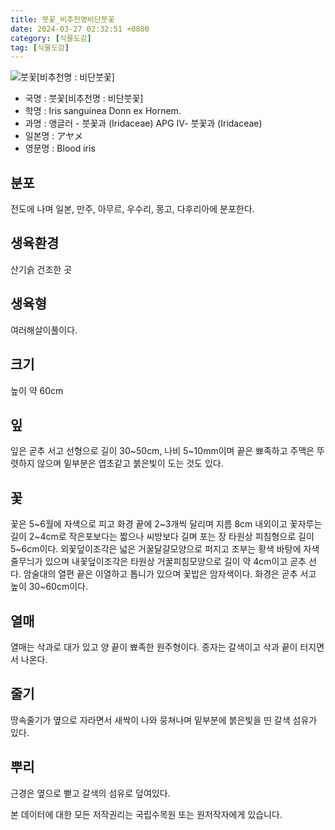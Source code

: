 ```yaml
---
title: 붓꽃_비추천명비단붓꽃
date: 2024-03-27 02:32:51 +0800
category: [식물도감]
tag: [식물도감]
---
```




![붓꽃[비추천명 : 비단붓꽃]](/fileUpload/plants/basic/Iridaceae/Iris/15253/1_th2.JPG)
- 국명 : 붓꽃[비추천명 : 비단붓꽃]
- 학명 : Iris sanguinea Donn ex Hornem.
- 과명 : 앵글러 - 붓꽃과 (Iridaceae) APG Ⅳ- 붓꽃과 (Iridaceae)
- 일본명 : アヤメ
- 영문명 : Blood iris


## 분포
전도에 나며 일본, 만주, 아무르, 우수리, 몽고, 다후리아에 분포한다.
## 생육환경
산기슭 건조한 곳
## 생육형
여러해살이풀이다.
## 크기
높이 약 60cm
## 잎
잎은 곧추 서고 선형으로 길이 30~50cm, 나비 5~10mm이며 끝은 뾰족하고 주맥은 뚜렷하지 않으며 밑부분은 엽초같고 붉은빛이 도는 것도 있다.
## 꽃
꽃은 5~6월에 자색으로 피고 화경 끝에 2~3개씩 달리며 지름 8cm 내외이고 꽃자루는 길이 2~4cm로 작은포보다는 짧으나 씨방보다 길며 포는 장 타원상 피침형으로 길이 5~6cm이다. 외꽃덮이조각은 넓은 거꿀달걀모양으로 퍼지고 조부는 황색 바탕에 자색 줄무늬가 있으며 내꽃덮이조각은 타원상 거꿀피침모양으로 길이 약 4cm이고 곧추 선다. 암술대의 열편 끝은 이열하고 톱니가 있으며 꽃밥은 암자색이다. 화경은 곧추 서고 높이 30~60cm이다.
## 열매
열매는 삭과로 대가 있고 양 끝이 뾰족한 원주형이다. 종자는 갈색이고 삭과 끝이 터지면서 나온다. 
## 줄기
땅속줄기가 옆으로 자라면서 새싹이 나와 뭉쳐나며 밑부분에 붉은빛을 띤 갈색 섬유가 있다. 
## 뿌리
근경은 옆으로 뻗고 갈색의 섬유로 덮여있다.






본 데이터에 대한 모든 저작권리는 국립수목원 또는 원저작자에게 있습니다.
